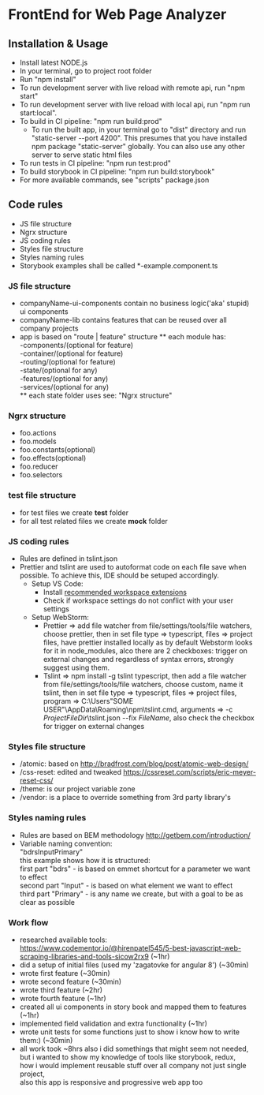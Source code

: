 # FrontEnd for Web Page Analyzer

## Installation & Usage
* Install latest NODE.js
* In your terminal, go to project root folder
* Run "npm install"
* To run development server with live reload with remote api, run "npm start"
* To run development server with live reload with local api, run "npm run start:local".
* To build in CI pipeline: "npm run build:prod"
    * To run the built app, in your terminal go to "dist" directory and run "static-server --port 4200". This presumes that you have installed npm package "static-server" globally. You can also use any other server to serve static html files
* To run tests in CI pipeline: "npm run test:prod"
* To build storybook in CI pipeline: "npm run build:storybook"
* For more available commands, see "scripts" package.json

## Code rules
* JS file structure
* Ngrx structure
* JS coding rules
* Styles file structure
* Styles naming rules
* Storybook examples shall be called *-example.component.ts

### JS file structure
* companyName-ui-components contain no business logic('aka' stupid) ui components
* companyName-lib contains features that can be reused over all company projects
* app is based on "route | feature" structure
** each module has:  
-components/(optional for feature)    
-container/(optional for feature)  
-routing/(optional for feature)  
-state/(optional for any)   
-features/(optional for any)  
-services/(optional for any)  
** each state folder uses see: "Ngrx structure"

### Ngrx structure
* foo.actions  
* foo.models  
* foo.constants(optional)  
* foo.effects(optional)  
* foo.reducer  
* foo.selectors

### test file structure
* for test files we create __test__ folder
* for all test related files we create __mock__ folder

### JS coding rules
* Rules are defined in tslint.json
* Prettier and tslint are used to autoformat code on each file save when possible. To achieve this, IDE should be setuped accordingly.
  * Setup VS Code: 
	  * Install [recommended workspace extensions](https://code.visualstudio.com/docs/editor/extension-gallery#_recommended-extensions) 
	* Check if workspace settings do not conflict with your user settings
  * Setup WebStorm:
  	  * Prettier => add file watcher from file/settings/tools/file watchers, choose prettier, then in set file type => typescript, files => project files, have prettier installed locally as by default Webstorm looks for it in node_modules, alco there are 2 checkboxes: trigger on external changes and regardless of syntax errors, strongly suggest using them.
  	  * Tslint => npm install -g tslint typescript, then add a file watcher from file/settings/tools/file watchers, choose custom, name it tslint, then in set file type => typescript, files => project files, program => C:\Users\"SOME USER"\AppData\Roaming\npm\tslint.cmd, arguments => -c $ProjectFileDir$\tslint.json --fix $FileName$, also check the checkbox for trigger on external changes

### Styles file structure
* /atomic: based on http://bradfrost.com/blog/post/atomic-web-design/
* /css-reset: edited and tweaked https://cssreset.com/scripts/eric-meyer-reset-css/
* /theme: is our project variable zone
* /vendor: is a place to override something from 3rd party library's

### Styles naming rules
* Rules are based on BEM methodology http://getbem.com/introduction/
* Variable naming convention:  
"bdrsInputPrimary"  
this example shows how it is structured:  
first part "bdrs" - is based on emmet shortcut for a parameter we want to effect  
second part "Input" - is based on what element we want to effect  
third part "Primary" - is any name we create, but with a goal to be as clear as possible

### Work flow
* researched available tools: https://www.codementor.io/@hirenpatel545/5-best-javascript-web-scraping-libraries-and-tools-sicow2rx9 (~1hr)
* did a setup of initial files (used my 'zagatovke for angular 8') (~30min)  
* wrote first feature (~30min)
* wrote second feature (~30min)
* wrote third feature (~2hr)
* wrote fourth feature (~1hr)
* created all ui components in story book and mapped them to features (~1hr)
* implemented field validation and extra functionality (~1hr)
* wrote unit tests for some functions just to show i know how to write them:) (~30min)
* all work took ~8hrs also i did somethings that might seem not needed,  
but i wanted to show my knowledge of tools like storybook, redux,  
how i would implement reusable stuff over all company not just single project,  
also this app is responsive and progressive web app too
